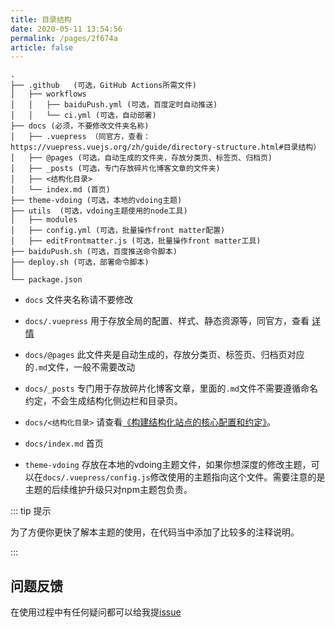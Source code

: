 ```yaml
---
title: 目录结构
date: 2020-05-11 13:54:56
permalink: /pages/2f674a
article: false
---
```


```
.
├── .github   (可选，GitHub Actions所需文件)
│   ├── workflows
│   │   ├── baiduPush.yml (可选，百度定时自动推送)
│   │   └── ci.yml (可选，自动部署)
├── docs (必须，不要修改文件夹名称)
│   ├── .vuepress （同官方，查看：https://vuepress.vuejs.org/zh/guide/directory-structure.html#目录结构）
│   ├── @pages (可选，自动生成的文件夹，存放分类页、标签页、归档页)
│   ├── _posts (可选，专门存放碎片化博客文章的文件夹)
│   ├── <结构化目录> 
│   └── index.md (首页)
├── theme-vdoing (可选，本地的vdoing主题)
├── utils  (可选，vdoing主题使用的node工具)
│   ├── modules
│   ├── config.yml (可选，批量操作front matter配置)
│   ├── editFrontmatter.js (可选，批量操作front matter工具)
├── baiduPush.sh (可选，百度推送命令脚本)
├── deploy.sh (可选，部署命令脚本)
│
└── package.json

```
* `docs` 文件夹名称请不要修改

* `docs/.vuepress` 用于存放全局的配置、样式、静态资源等，同官方，查看 [详情](https://vuepress.vuejs.org/zh/guide/directory-structure.html#目录结构)
* `docs/@pages` 此文件夹是自动生成的，存放分类页、标签页、归档页对应的`.md`文件，一般不需要改动
* `docs/_posts` 专门用于存放碎片化博客文章，里面的`.md`文件不需要遵循命名约定，不会生成结构化侧边栏和目录页。

* `docs/<结构化目录>`  请查看[《构建结构化站点的核心配置和约定》](/pages/33d574/)。

* `docs/index.md` 首页
* `theme-vdoing` 存放在本地的vdoing主题文件，如果你想深度的修改主题，可以在`docs/.vuepress/config.js`修改使用的主题指向这个文件。需要注意的是主题的后续维护升级只对npm主题包负责。

::: tip 提示

为了方便你更快了解本主题的使用，在代码当中添加了比较多的注释说明。

:::



## 问题反馈

在使用过程中有任何疑问都可以给我提[issue](https://github.com/xugaoyi/vuepress-theme-vdoing/issues)